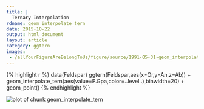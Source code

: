 ```yaml
---
title: |
  Ternary Interpolation
rdname: geom_interpolate_tern
date: 2015-10-22
output: html_document
layout: article
category: ggtern
images:
 - /allYourFigureAreBelongToUs/figure/source/1991-05-31-geom_interpolate_tern//geom_interpolate_tern-1.png
---
```





{% highlight r %}
data(Feldspar)
ggtern(Feldspar,aes(x=Or,y=An,z=Ab)) +
geom_interpolate_tern(aes(value=P.Gpa,color=..level..),binwidth=20) +
geom_point()
{% endhighlight %}

![plot of chunk geom_interpolate_tern](/allYourFigureAreBelongToUs/figure/source/1991-05-31-geom_interpolate_tern/geom_interpolate_tern-1.png) 